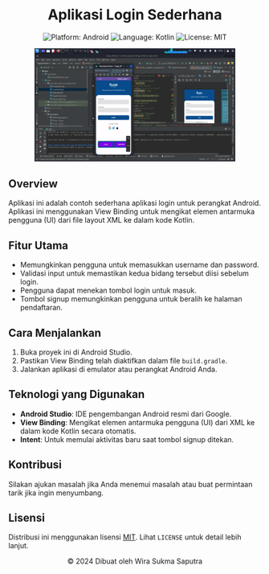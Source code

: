 <h1 align="center">Aplikasi Login Sederhana</h1>

<p align="center">
  <img src="https://img.shields.io/badge/platform-Android-brightgreen.svg" alt="Platform: Android">
  <img src="https://img.shields.io/badge/language-Kotlin-orange.svg" alt="Language: Kotlin">
  <img src="https://img.shields.io/badge/license-MIT-blue.svg" alt="License: MIT">
</p>

<p align="center">
  <img src="https://github.com/Wira07/screenshot/blob/master/screenshot_1.png" width="400" alt="Screenshot">
</p>

## Overview
Aplikasi ini adalah contoh sederhana aplikasi login untuk perangkat Android. Aplikasi ini menggunakan View Binding untuk mengikat elemen antarmuka pengguna (UI) dari file layout XML ke dalam kode Kotlin.

## Fitur Utama
- Memungkinkan pengguna untuk memasukkan username dan password.
- Validasi input untuk memastikan kedua bidang tersebut diisi sebelum login.
- Pengguna dapat menekan tombol login untuk masuk.
- Tombol signup memungkinkan pengguna untuk beralih ke halaman pendaftaran.

## Cara Menjalankan
1. Buka proyek ini di Android Studio.
2. Pastikan View Binding telah diaktifkan dalam file `build.gradle`.
3. Jalankan aplikasi di emulator atau perangkat Android Anda.

## Teknologi yang Digunakan
- **Android Studio**: IDE pengembangan Android resmi dari Google.
- **View Binding**: Mengikat elemen antarmuka pengguna (UI) dari XML ke dalam kode Kotlin secara otomatis.
- **Intent**: Untuk memulai aktivitas baru saat tombol signup ditekan.

## Kontribusi
Silakan ajukan masalah jika Anda menemui masalah atau buat permintaan tarik jika ingin menyumbang.

## Lisensi
Distribusi ini menggunakan lisensi [MIT](https://opensource.org/licenses/MIT). Lihat `LICENSE` untuk detail lebih lanjut.

<p align="center">© 2024 Dibuat oleh Wira Sukma Saputra</p>
